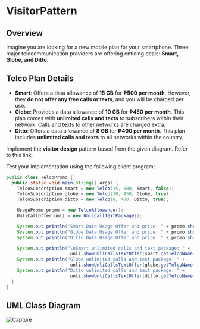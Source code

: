 # VisitorPattern

## Overview
Imagine you are looking for a new mobile plan for your smartphone. Three major telecommunication providers are offering enticing deals: **Smart, Globe, and Ditto**.

## Telco Plan Details
- **Smart**: Offers a data allowance of **15 GB** for **₱500 per month**. However, they **do not offer any free calls or texts**, and you will be charged per use.
- **Globe**: Provides a data allowance of **10 GB** for **₱450 per month**. This plan comes with **unlimited calls and texts** to subscribers within their network. Calls and texts to other networks are charged extra.
- **Ditto**: Offers a data allowance of **8 GB** for **₱400 per month**. This plan includes **unlimited calls and texts** to all networks within the country.

Implement the **visitor design** pattern based from the given diagram. Refer to this link.  

Test your implementation using the following client program:

```java
public class TelcoPromo {
  public static void main(String[] args) {
    TelcoSubscription smart = new Telco(15, 500, Smart, false);
    TelcoSubscription globe = new Telco(10, 450, Globe, true);
    TelcoSubscription ditto = new Telco(8, 400, Ditto, true);

    UsagePromo promo = new TelcoAllowance();
    UnliCallOffer unli = new UnliCallTextPackage();    

    System.out.println("Smart Data Usage Offer and price: " + promo.showAllowance(smart.getTelcoName(), smart.getPromoPrice()));
    System.out.println("Globe Data Usage Offer and price: " + promo.showAllowance(globe.getTelcoName(), globe.getPromoPrice()));
    System.out.println("Ditto Data Usage Offer and price: " + promo.showAllowance(ditto.getTelcoName(), ditto.getPromoPrice()));

    System.out.println("\nSmart unlimited calls and text package: " +
                        unli.showUnliCallsTextOffer(smart.getTelcoName(), smart.getUnliCallText()));
    System.out.println("Globe unlimited calls and text package: " +
                        unli.showUnliCallsTextOffer(globe.getTelcoName(), globe.getUnliCallText()));
    System.out.println("Ditto unlimited calls and text package: " +
                        unli.showUnliCallsTextOffer(ditto.getTelcoName(), ditto.getUnliCallText()));
  }
}
```
## UML Class Diagram


![Capture](https://github.com/user-attachments/assets/8b94436d-4f83-422c-9e31-e12e535ea19d)
